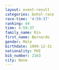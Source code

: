 ```yaml
---
layout: event-result 
categories: bohol-race 
race-time: '4:59:37'
ranking: 44
time: 4:59:37
family_name: Rin
first_name: Bernardo
gender: Male
birthdate: 1999-12-31
nationality: PHI
bib_number: 2163
city: None
---
```

